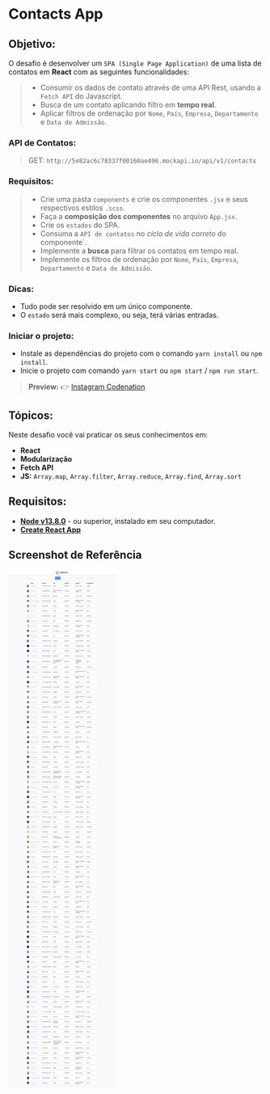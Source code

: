 # Contacts App
  
## Objetivo: 
O desafio é desenvolver um `SPA (Single Page Application)` de uma lista de contatos em **React** com as seguintes funcionalidades:
> * Consumir os dados de contato através de uma API Rest, usando a `Fetch API` do Javascript.
> * Busca de um contato aplicando filtro em **tempo real**.
> * Aplicar filtros de ordenação por `Nome`, `País`, `Empresa`, `Departamento` e `Data de Admissão`.

### API de Contatos:
> GET: `http://5e82ac6c78337f00160ae496.mockapi.io/api/v1/contacts`

### Requisitos:

> * Crie uma pasta `components` e crie os componentes `.jsx` e seus respectivos estilos `.scss`.
> * Faça a **composição dos componentes** no arquivo `App.jsx`.
> * Crie os `estados` do SPA.
> * Consuma a `API de contatos` no *ciclo de vida correto* do componente`.
> * Implemente a **busca** para filtrar os contatos em tempo real.
> * Implemente os filtros de ordenação por `Nome`, `País`, `Empresa`, `Departamento` e `Data de Admissão`.

### Dicas:
* Tudo pode ser resolvido em um único componente.
* O `estado` será mais complexo, ou seja, terá várias entradas.

### Iniciar o projeto:
* Instale as dependências do projeto com o comando `yarn install` ou `npm install`.
* Inicie o projeto com comando `yarn start` ou `npm start` / `npm run start`.

> **Preview:**
> 👉 [Instagram Codenation](https://aceleradev-react.netlify.com/aula-05/public)

## Tópicos:
Neste desafio você vai praticar os seus conhecimentos em:
- **React**
- **Modularização**
- **Fetch API**
- **JS:** `Array.map`, `Array.filter`, `Array.reduce`, `Array.find`, `Array.sort`

## Requisitos:
* **[Node v13.8.0](https://nodejs.org/en/)** - ou superior, instalado em seu computador.
* **[Create React App](https://github.com/facebook/create-react-app)**

## Screenshot de Referência
![](docs/screenshot.png)




